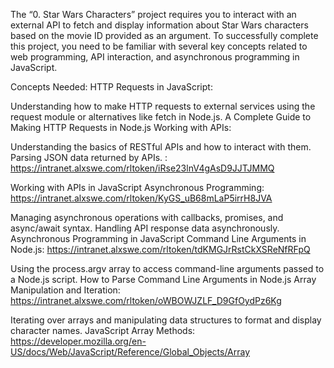 The “0. Star Wars Characters” project requires you to interact with an external API to fetch and display information about Star Wars characters based on the movie ID provided as an argument. To successfully complete this project, you need to be familiar with several key concepts related to web programming, API interaction, and asynchronous programming in JavaScript.

Concepts Needed:
HTTP Requests in JavaScript:

Understanding how to make HTTP requests to external services using the request module or alternatives like fetch in Node.js.
A Complete Guide to Making HTTP Requests in Node.js
Working with APIs:

Understanding the basics of RESTful APIs and how to interact with them.
Parsing JSON data returned by APIs. : https://intranet.alxswe.com/rltoken/iRse23lnV4gAsD9JJTJMMQ


Working with APIs in JavaScript
Asynchronous Programming: https://intranet.alxswe.com/rltoken/KyGS_uB68mLaP5irrH8JVA

Managing asynchronous operations with callbacks, promises, and async/await syntax.
Handling API response data asynchronously.
Asynchronous Programming in JavaScript
Command Line Arguments in Node.js: https://intranet.alxswe.com/rltoken/tdKMGJrRstCkXSReNfRFpQ

Using the process.argv array to access command-line arguments passed to a Node.js script.
How to Parse Command Line Arguments in Node.js
Array Manipulation and Iteration: https://intranet.alxswe.com/rltoken/oWBOWJZLF_D9GfOydPz6Kg

Iterating over arrays and manipulating data structures to format and display character names.
JavaScript Array Methods: https://developer.mozilla.org/en-US/docs/Web/JavaScript/Reference/Global_Objects/Array
